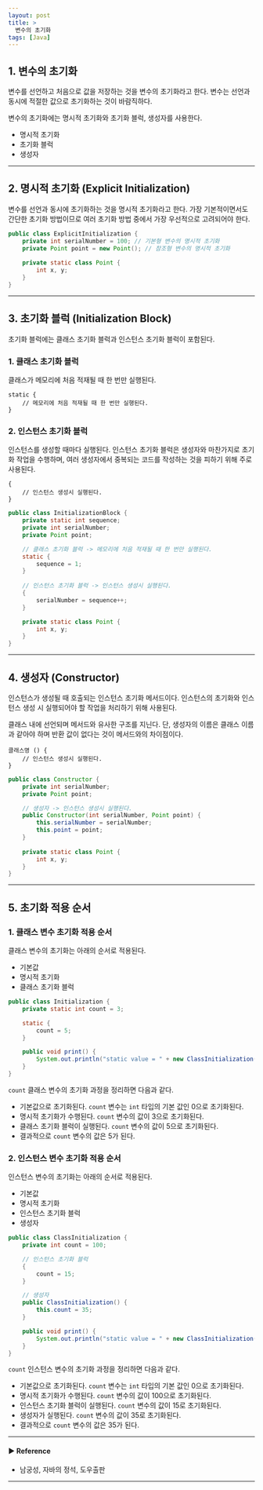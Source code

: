```yaml
---
layout: post
title: >
  변수의 초기화
tags: [Java]
---
```


## 1. 변수의 초기화
변수를 선언하고 처음으로 값을 저장하는 것을 변수의 초기화라고 한다. 변수는 선언과 동시에 적절한 값으로 초기화하는 것이 바람직하다.

변수의 초기화에는 명시적 초기화와 초기화 블럭, 생성자를 사용한다.

- 명시적 초기화
- 초기화 블럭
- 생성자

---
## 2. 명시적 초기화 (Explicit Initialization)
변수를 선언과 동시에 초기화하는 것을 명시적 초기화라고 한다. 가장 기본적이면서도 간단한 초기화 방법이므로 여러 초기화 방법 중에서 가장 우선적으로 고려되어야 한다.

```java
public class ExplicitInitialization {    
    private int serialNumber = 100; // 기본형 변수의 명시적 초기화
    private Point point = new Point(); // 참조형 변수의 명시적 초기화
    
    private static class Point {
        int x, y;
    }
}
```

---
## 3. 초기화 블럭 (Initialization Block)
초기화 블럭에는 클래스 초기화 블럭과 인스턴스 초기화 블럭이 포함된다.

### 1. 클래스 초기화 블럭 
클래스가 메모리에 처음 적재될 때 한 번만 실행된다.

```text
static {
    // 메모리에 처음 적재될 때 한 번만 실행된다.
}
```

### 2. 인스턴스 초기화 블럭 
인스턴스를 생성할 때마다 실행된다. 인스턴스 초기화 블럭은 생성자와 마찬가지로 초기화 작업을 수행하며, 여러 생성자에서 중복되는 코드를 작성하는 것을 피하기 위해 주로 사용된다.

```text
{
    // 인스턴스 생성시 실행된다.
}
```

```java
public class InitializationBlock {
    private static int sequence;
    private int serialNumber;
    private Point point;

    // 클래스 초기화 블럭 -> 메모리에 처음 적재될 때 한 번만 실행된다.
    static {
        sequence = 1;
    }
    
    // 인스턴스 초기화 블럭 -> 인스턴스 생성시 실행된다.
    {
        serialNumber = sequence++;
    }

    private static class Point {
        int x, y;
    }
}
```

---
## 4. 생성자 (Constructor)
인스턴스가 생성될 때 호출되는 인스턴스 초기화 메서드이다. 인스턴스의 초기화와 인스턴스 생성 시 실행되어야 할 작업을 처리하기 위해 사용된다.

클래스 내에 선언되며 메서드와 유사한 구조를 지닌다. 단, 생성자의 이름은 클래스 이름과 같아야 하며 반환 값이 없다는 것이 메서드와의 차이점이다.

```text
클래스명 () {
    // 인스턴스 생성시 실행된다.
}
```

```java
public class Constructor {
    private int serialNumber;
    private Point point;

    // 생성자 -> 인스턴스 생성시 실행된다.
    public Constructor(int serialNumber, Point point) {
        this.serialNumber = serialNumber;
        this.point = point;
    }
    
    private static class Point {
        int x, y;
    }
}
```

---
## 5. 초기화 적용 순서
### 1. 클래스 변수 초기화 적용 순서
클래스 변수의 초기화는 아래의 순서로 적용된다.

- 기본값
- 명시적 초기화
- 클래스 초기화 블럭

```java
public class Initialization {
    private static int count = 3;

    static {
        count = 5;
    }

    public void print() {
        System.out.println("static value = " + new ClassInitialization().count); // static value = 5
    }
}
```

`count` 클래스 변수의 초기화 과정을 정리하면 다음과 같다.

- 기본값으로 초기화된다. `count` 변수는 `int` 타입의 기본 값인 0으로 초기화된다.
- 명시적 초기화가 수행된다. `count` 변수의 값이 3으로 초기화된다.
- 클래스 초기화 블럭이 실행된다. `count` 변수의 값이 5으로 초기화된다.
- 결과적으로 `count` 변수의 값은 5가 된다.

### 2. 인스턴스 변수 초기화 적용 순서
인스턴스 변수의 초기화는 아래의 순서로 적용된다.

- 기본값
- 명시적 초기화
- 인스턴스 초기화 블럭
- 생성자

```java
public class ClassInitialization {
    private int count = 100;

    // 인스턴스 초기화 블럭 
    {
        count = 15;
    }

    // 생성자
    public ClassInitialization() {
        this.count = 35;
    }

    public void print() {
        System.out.println("static value = " + new ClassInitialization().count); // static value = 5
    }
}
```

`count` 인스턴스 변수의 초기화 과정을 정리하면 다음과 같다.

- 기본값으로 초기화된다. `count` 변수는 `int` 타입의 기본 값인 0으로 초기화된다.
- 명시적 초기화가 수행된다. `count` 변수의 값이 100으로 초기화된다.
- 인스턴스 초기화 블럭이 실행된다. `count` 변수의 값이 15로 초기화된다.
- 생성자가 실행된다. `count` 변수의 값이 35로 초기화된다.
- 결과적으로 `count` 변수의 값은 35가 된다.

---
#### ▶ Reference
- 남궁성, 자바의 정석, 도우출판

---